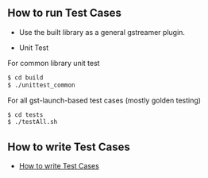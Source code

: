 ## How to run Test Cases

- Use the built library as a general gstreamer plugin.

- Unit Test 

For common library unit test
```bash
$ cd build
$ ./unittest_common
```

For all gst-launch-based test cases (mostly golden testing)
```bash
$ cd tests
$ ./testAll.sh
```

## How to write Test Cases
* [How to write Test Cases](how-to-write-testcase.md)
